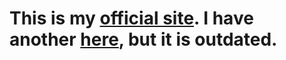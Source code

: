 # This is my [official site](https://jadonlim.github.io). I have another [here](https://jadonlim.repl.co), but it is outdated.
